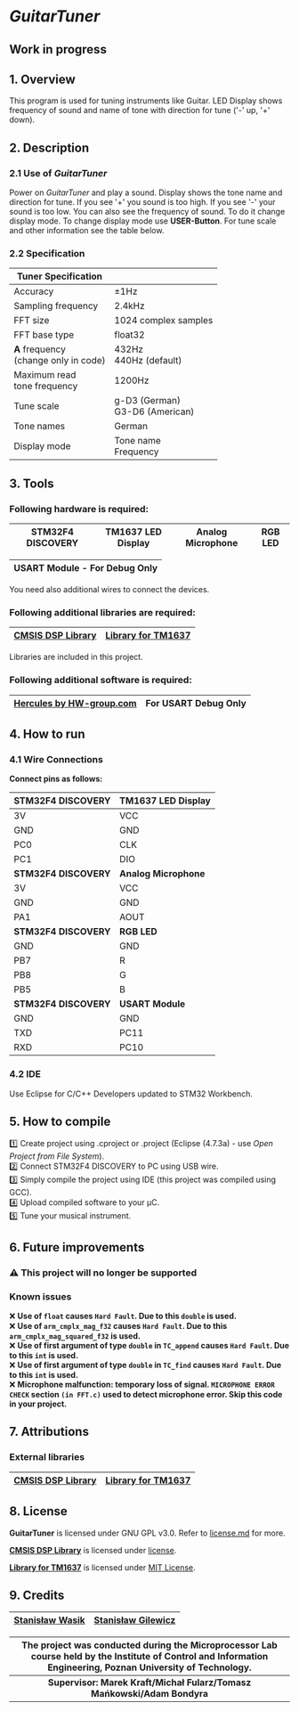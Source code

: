 ﻿# *GuitarTuner*

## Work in progress

## 1. Overview
This program is used for tuning instruments like Guitar. LED Display shows frequency of sound and name of tone with direction for tune ('-' up, '+' down).

## 2. Description
### 2.1 Use of *GuitarTuner*
Power on *GuitarTuner* and play a sound. Display shows the tone name and direction for tune. If you see '+' you sound is too high. If you see '-' your sound is too low. You can also see the frequency of sound. To do it change display mode. To change display mode use **USER-Button**. For tune scale and other information see the table below. 

### 2.2 Specification
| Tuner Specification | |
| --- | --- |
| Accuracy | ±1Hz |
| Sampling frequency | 2.4kHz |
| FFT size | 1024 complex samples | 
| FFT base type | float32 |
| **A** frequency <br/> (change only in code) | 432Hz <br/> 440Hz (default) |
| Maximum read <br/> tone frequency | 1200Hz |
| Tune scale | g-D3 (German) <br/> G3-D6 (American) |
| Tone names | German |
| Display mode | Tone name <br/> Frequency |

## 3. Tools
### Following hardware is required:

| STM32F4 DISCOVERY | TM1637 LED Display | Analog Microphone | RGB LED |
| --- | --- | --- | --- |

| USART Module - For Debug Only |
| --- |

You need also additional wires to connect the devices.

### Following additional libraries are required:
| [CMSIS DSP Library](https://github.com/ARM-software/CMSIS) | [Library for TM1637](https://github.com/rogerdahl/stm32-tm1637) |
| --- | --- |

Libraries are included in this project.

### Following additional software is required:

| [Hercules by HW-group.com](https://www.hw-group.com/products/hercules/index_en.html) | For USART Debug Only |
| --- | --- |

## 4. How to run
### 4.1 Wire Connections 

**Connect pins as follows:** <br/>

| **STM32F4 DISCOVERY** | **TM1637 LED Display** | 
| ----------------- | ------------------ |
| 3V | VCC |
| GND | GND |
| PC0 | CLK |
| PC1 | DIO |
| **STM32F4 DISCOVERY** | **Analog Microphone** |
| 3V | VCC |
| GND | GND |
| PA1 | AOUT |
| **STM32F4 DISCOVERY** | **RGB LED** |
| GND | GND |
| PB7 | R |
| PB8 | G |
| PB5 | B |
| **STM32F4 DISCOVERY** | **USART Module** |
| GND | GND |
| TXD | PC11 |
| RXD | PC10 |

### 4.2 IDE
Use Eclipse for C/C++ Developers updated to STM32 Workbench.

## 5. How to compile
:one: Create project using .cproject or .project (Eclipse (4.7.3a) - use *Open Project from File System*). <br/>
:two: Connect STM32F4 DISCOVERY to PC using USB wire. <br/>
:three: Simply compile the project using IDE (this project was compiled using GCC). <br/>
:four: Upload compiled software to your μC. <br/>
:five: Tune your musical instrument.

## 6. Future improvements
### :warning: This project will no longer be supported

### Known issues
:x: **Use of `float` causes `Hard Fault`. Due to this `double` is used.**<br/>
:x: **Use of `arm_cmplx_mag_f32` causes `Hard Fault`. Due to this `arm_cmplx_mag_squared_f32` is used.** <br/>
:x: **Use of first argument of type `double` in `TC_append` causes `Hard Fault`. Due to this `int` is used.** <br/>
:x: **Use of first argument of type `double` in `TC_find` causes `Hard Fault`. Due to this `int` is used.** <br/>
:x: **Microphone malfunction: temporary loss of signal. `MICROPHONE ERROR CHECK` section `(in FFT.c)` used to detect microphone error. Skip this code in your project.** <br/>

## 7. Attributions
### External libraries
| [CMSIS DSP Library](https://github.com/ARM-software/CMSIS) | [Library for TM1637](https://github.com/rogerdahl/stm32-tm1637) |
| --- | --- |

## 8. License
**GuitarTuner** is licensed under GNU GPL v3.0. Refer to [license.md](https://github.com/PUT-PTM/GuitarTuner/blob/master/license.md) for more. <br/>

**[CMSIS DSP Library](https://github.com/ARM-software/CMSIS)** is licensed under [license](https://github.com/ARM-software/CMSIS/blob/master/CMSIS/DSP_Lib/license.txt).
 <br/>

**[Library for TM1637](https://github.com/rogerdahl/stm32-tm1637/)** is licensed under [MIT License](https://github.com/rogerdahl/stm32-tm1637/blob/master/LICENSE.md). <br/>

## 9. Credits

| [Stanisław Wasik](https://github.com/st-wasik) | [Stanisław Gilewicz](https://github.com/forgut) |
| --- | --- | 


| **The project was conducted during the Microprocessor Lab course held by the Institute of Control and Information Engineering, Poznan University of Technology.** |
| :---: |
| **Supervisor: Marek Kraft/Michał Fularz/Tomasz Mańkowski/Adam Bondyra** |


